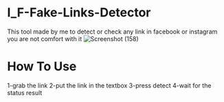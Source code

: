 # I_F-Fake-Links-Detector
This tool made by me to detect or check any link in facebook or instagram you are not comfort with it
![Screenshot (158)](https://user-images.githubusercontent.com/37198610/72903464-ee5f3780-3d35-11ea-97f6-759475e17dee.png)
# How To Use
1-grab the link
2-put the link in the textbox
3-press detect
4-wait for the status result
